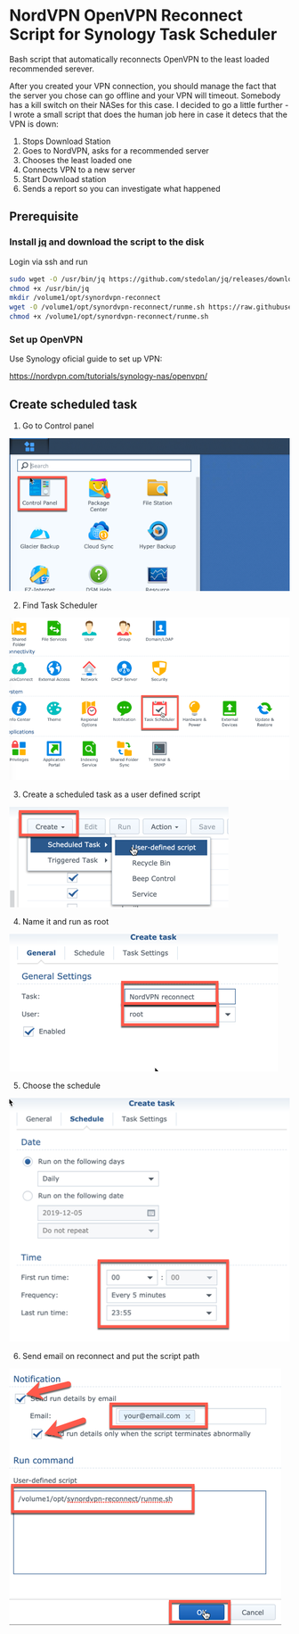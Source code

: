# NordVPN OpenVPN Reconnect Script for Synology Task Scheduler

Bash script that automatically reconnects OpenVPN to the least loaded
recommended serever.

After you created your VPN connection, you should manage the fact that the
server you chose can go offline and your VPN will timeout. Somebody has a kill
switch on their NASes for this case. I decided to go a little further - I wrote
a small script that does the human job here in case it detecs that the VPN is
down:

1. Stops Download Station
1. Goes to NordVPN, asks for a recommended server
1. Chooses the least loaded one
1. Connects VPN to a new server
1. Start Download station
1. Sends a report so you can investigate what happened

## Prerequisite

### Install [jq](https://stedolan.github.io/jq/) and download the script to the disk

Login via ssh and run

```bash
sudo wget -O /usr/bin/jq https://github.com/stedolan/jq/releases/download/jq-1.6/jq-linux32
chmod +x /usr/bin/jq
mkdir /volume1/opt/synordvpn-reconnect
wget -O /volume1/opt/synordvpn-reconnect/runme.sh https://raw.githubusercontent.com/korjik/synordvpn-reconnect/master/runme.sh
chmod +x /volume1/opt/synordvpn-reconnect/runme.sh
```

### Set up OpenVPN

Use Synology oficial guide to set up VPN:

https://nordvpn.com/tutorials/synology-nas/openvpn/

## Create scheduled task

1. Go to Control panel

  ![1](media/1.png)

2. Find Task Scheduler

  ![2](media/2.png)

3. Create a scheduled task as a user defined script

  ![3](media/3.png)

4. Name it and run as root

  ![4](media/4.png)

5. Choose the schedule

  ![5](media/5.png)

6. Send email on reconnect and put the script path

  ![6](media/6.png)
